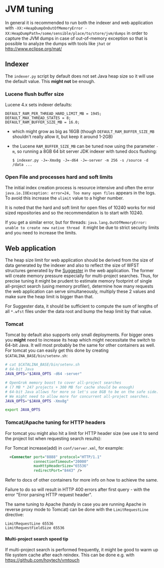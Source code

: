 # JVM tuning

In general it is recommended to run both the indexer and web application with `-XX:+HeapDumpOnOutOfMemoryError -XX:HeapDumpPath=/some/sensible/place/to/store/jvm/dumps` in order to capture the JVM dumps in case of out-of-memory exception so that is possible to analyze the dumps with tools like `jhat` or http://www.eclipse.org/mat/

## Indexer

The `indexer.py` script by default does not set Java heap size so it will use the default value.
This **might not** be enough.

### Lucene flush buffer size

Lucene 4.x sets indexer defaults:

```
DEFAULT_RAM_PER_THREAD_HARD_LIMIT_MB = 1945;
DEFAULT_MAX_THREAD_STATES = 8;
DEFAULT_RAM_BUFFER_SIZE_MB = 16.0;
```

* which might grow as big as 16GB (though `DEFAULT_RAM_BUFFER_SIZE_MB` shouldn't
 really allow it, but keep it around 1-2GB)

* the Lucene `RAM_BUFFER_SIZE_MB` can be tuned now using the parameter `-m`, so
running a 8GB 64 bit server JDK indexer with tuned docs flushing:

  ```shell
  $ indexer.py -J=-Xmx8g -J=-d64 -J=-server -m 256 -s /source -d /data ...
  ```

### Open File and processes hard and soft limits

The initial index creation process is resource intensive and often the error
`java.io.IOException: error=24, Too many open files` appears in the logs. To
avoid this increase the `ulimit` value to a higher number.

It is noted that the hard and soft limit for open files of 10240 works for mid
sized repositories and so the recommendation is to start with 10240.

If you get a similar error, but for threads:
`java.lang.OutOfMemoryError: unable to create new native thread `
it might be due to strict security limits and you need to increase the limits.


## Web application

The heap size limit for web application should be derived from the size of data generated by the indexer and also to reflect the size of WFST structures generated by the [Suggester](/oracle/opengrok/wiki/Suggester) in the web application. The former will create memory pressure especially for multi-project searches. Thus, for precise tuning it might be prudent to estimate memory footprint of single all-project search (using memory profiler), determine how many requests the web application can serve simultaneously, multiply these 2 values and make sure the heap limit is bigger than that.

For Suggester data, it should be sufficient to compute the sum of lengths of all `*.wfst` files under the data root and bump the heap limit by that value.

### Tomcat 

Tomcat by default also supports only small deployments. For bigger ones you
**might** need to increase its heap which might necessitate the switch to 64-bit
Java. It will most probably be the same for other containers as well.
For tomcat you can easily get this done by creating `$CATALINA_BASE/bin/setenv.sh`:

```bash
# cat $CATALINA_BASE/bin/setenv.sh
# 64-bit Java
JAVA_OPTS="$JAVA_OPTS -d64 -server"

# OpenGrok memory boost to cover all-project searches
# (7 MB * 247 projects + 300 MB for cache should be enough)
# 64-bit Java allows for more so let's use 8GB to be on the safe side.
# We might need to allow more for concurrent all-project searches.
JAVA_OPTS="$JAVA_OPTS -Xmx8g"

export JAVA_OPTS
```

### Tomcat/Apache tuning for HTTP headers

For tomcat you might also hit a limit for HTTP header size (we use it to send
the project list when requesting search results):

For Tomcat increase(add) in `conf/server.xml`, for example:

  ```xml
    <Connector port="8888" protocol="HTTP/1.1"
               connectionTimeout="20000"
               maxHttpHeaderSize="65536"
               redirectPort="8443" />
  ```

Refer to docs of other containers for more info on how to achieve the same.

Failure to do so will result in HTTP 400 errors after first query - with the error "Error parsing HTTP request header".

The same tuning to Apache (handy in case you are running Apache in reverse proxy mode to Tomcat) can be done with the `LimitRequestLine` directive:

```
LimitRequestLine 65536
LimitRequestFieldSize 65536
```

#### Multi-project search speed tip

If multi-project search is performed frequently, it might be good to warm
up file system cache after each reindex. This can be done e.g. with
<https://github.com/hoytech/vmtouch>